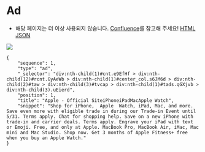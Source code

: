 # Ad
- 해당 페이지는 더 이상 사용되지 않습니다. [Confluence](https://ascentkorea.atlassian.net/wiki/spaces/CJHZ/pages/397606925/Features)를 참고해 주세요!
[HTML](https://ascentkorea-docs.github.io/desktop/features/ad/sample.html) [JSON](https://ascentkorea-docs.github.io/desktop/features/ad/sample.json)

![](https://lh4.googleusercontent.com/gcBruYBRtpsWyeKykAYlBkRjYq4kN-HWCau0A8q3miowkrsW0zu1nhdFS2aavgQnO\_M07o8IrkcoMrlHAj1WQG-PP0EQHgAP3SZ1V9LBa4Whw7Wpr6T7WG6FjQ1eh7Qrk1uoQ9k)

```
{
    "sequence": 1,
    "type": "ad",
    "_selector": "div:nth-child(1)#cnt.e9EfHf > div:nth-child(12)#rcnt.GyAeWb > div:nth-child(1)#center_col.s6JM6d > div:nth-child(2)#taw > div:nth-child(3)#tvcap > div:nth-child(1)#tads.qGXjvb > div:nth-child(3).uEierd",
    "position": 1,
    "title": "Apple - Official SiteiPhoneiPadMacApple Watch",
    "snippet": "Shop for iPhone,  Apple  Watch, iPad, Mac, and more. Save even more with eligible trade in during our Trade-in Event until 5/31. Terms apply. Chat for shopping help. Save on a new iPhone with trade-in and carrier deals. Terms apply. Engrave your iPad with text or Emoji. Free, and only at Apple. MacBook Pro, MacBook Air, iMac, Mac mini and Mac Studio. Shop now. Get 3 months of Apple Fitness+ free when you buy an Apple Watch."
}
```
